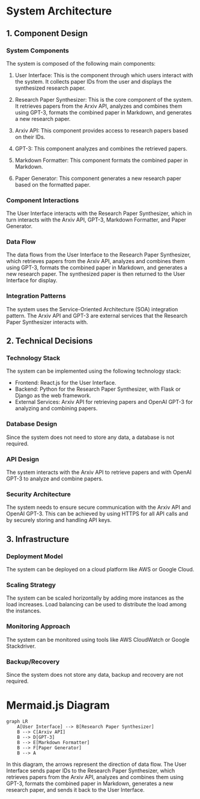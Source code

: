 # System Architecture

## 1. Component Design

### System Components

The system is composed of the following main components:

1. User Interface: This is the component through which users interact with the system. It collects paper IDs from the user and displays the synthesized research paper.

2. Research Paper Synthesizer: This is the core component of the system. It retrieves papers from the Arxiv API, analyzes and combines them using GPT-3, formats the combined paper in Markdown, and generates a new research paper.

3. Arxiv API: This component provides access to research papers based on their IDs.

4. GPT-3: This component analyzes and combines the retrieved papers.

5. Markdown Formatter: This component formats the combined paper in Markdown.

6. Paper Generator: This component generates a new research paper based on the formatted paper.

### Component Interactions

The User Interface interacts with the Research Paper Synthesizer, which in turn interacts with the Arxiv API, GPT-3, Markdown Formatter, and Paper Generator.

### Data Flow

The data flows from the User Interface to the Research Paper Synthesizer, which retrieves papers from the Arxiv API, analyzes and combines them using GPT-3, formats the combined paper in Markdown, and generates a new research paper. The synthesized paper is then returned to the User Interface for display.

### Integration Patterns

The system uses the Service-Oriented Architecture (SOA) integration pattern. The Arxiv API and GPT-3 are external services that the Research Paper Synthesizer interacts with.

## 2. Technical Decisions

### Technology Stack

The system can be implemented using the following technology stack:

- Frontend: React.js for the User Interface.
- Backend: Python for the Research Paper Synthesizer, with Flask or Django as the web framework.
- External Services: Arxiv API for retrieving papers and OpenAI GPT-3 for analyzing and combining papers.

### Database Design

Since the system does not need to store any data, a database is not required.

### API Design

The system interacts with the Arxiv API to retrieve papers and with OpenAI GPT-3 to analyze and combine papers.

### Security Architecture

The system needs to ensure secure communication with the Arxiv API and OpenAI GPT-3. This can be achieved by using HTTPS for all API calls and by securely storing and handling API keys.

## 3. Infrastructure

### Deployment Model

The system can be deployed on a cloud platform like AWS or Google Cloud.

### Scaling Strategy

The system can be scaled horizontally by adding more instances as the load increases. Load balancing can be used to distribute the load among the instances.

### Monitoring Approach

The system can be monitored using tools like AWS CloudWatch or Google Stackdriver.

### Backup/Recovery

Since the system does not store any data, backup and recovery are not required.

# Mermaid.js Diagram

```mermaid
graph LR
    A[User Interface] --> B[Research Paper Synthesizer]
    B --> C[Arxiv API]
    B --> D[GPT-3]
    B --> E[Markdown Formatter]
    B --> F[Paper Generator]
    B --> A
```

In this diagram, the arrows represent the direction of data flow. The User Interface sends paper IDs to the Research Paper Synthesizer, which retrieves papers from the Arxiv API, analyzes and combines them using GPT-3, formats the combined paper in Markdown, generates a new research paper, and sends it back to the User Interface.